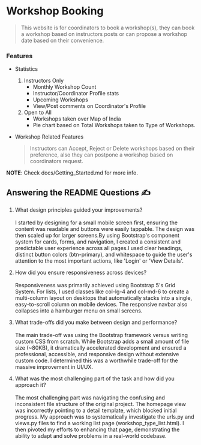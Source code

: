 # **Workshop Booking**

> This website is for coordinators to book a workshop(s), they can book a workshop based on instructors posts or can propose a workshop date based on their convenience.


### Features
* Statistics
    1. Instructors Only
        * Monthly Workshop Count
        * Instructor/Coordinator Profile stats
        * Upcoming Workshops
        * View/Post comments on Coordinator's Profile
    2. Open to All
        * Workshops taken over Map of India
        * Pie chart based on Total Workshops taken to Type of Workshops.

* Workshop Related Features
    > Instructors can Accept, Reject or Delete workshops based on their preference, also they can postpone a workshop based on coordinators request.

__NOTE__: Check docs/Getting_Started.md for more info.

## Answering the README Questions ✍️

1. What design principles guided your improvements?<br><br>
    I started by designing for a small mobile screen first, ensuring the content was readable and buttons were easily tappable. The design was then scaled up for larger screens.By using Bootstrap's component system for cards, forms, and navigation, I created a consistent and predictable user experience across all pages.I used clear headings, distinct button colors (btn-primary), and whitespace to guide the user's attention to the most important actions, like 'Login' or 'View Details'.

2. How did you ensure responsiveness across devices?<br><br>
   Responsiveness was primarily achieved using Bootstrap 5's Grid System. For lists, I used classes like col-lg-4 and col-md-6 to create a multi-column layout on desktops that automatically stacks into a single, easy-to-scroll column on mobile devices. The responsive navbar also collapses into a hamburger menu on small screens.

3. What trade-offs did you make between design and performance?<br><br>
   The main trade-off was using the Bootstrap framework versus writing custom CSS from scratch. While Bootstrap adds a small amount of file size (~80KB), it dramatically accelerated development and ensured a professional, accessible, and responsive design without extensive custom code. I determined this was a worthwhile trade-off for the massive improvement in UI/UX.

4. What was the most challenging part of the task and how did you approach it?<br><br>
   The most challenging part was navigating the confusing and inconsistent file structure of the original project. The homepage view was incorrectly pointing to a detail template, which blocked initial progress. My approach was to systematically investigate the urls.py and views.py files to find a working list page (workshop_type_list.html). I then pivoted my efforts to enhancing that page, demonstrating the ability to adapt and solve problems in a real-world codebase.
